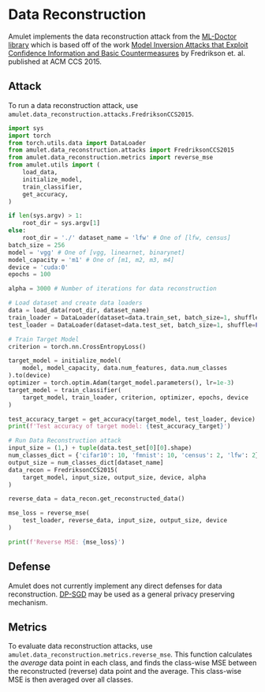 # Data Reconstruction
Amulet implements the data reconstruction attack from the [ML-Doctor library](https://github.com/liuyugeng/ML-Doctor/blob/main/doctor/modinv.py) which is based off of the work [Model Inversion Attacks that Exploit Confidence Information
and Basic Countermeasures](https://rist.tech.cornell.edu/papers/mi-ccs.pdf) by Fredrikson et. al. published at ACM CCS 2015.

## Attack
To run a data reconstruction attack, use `amulet.data_reconstruction.attacks.FredriksonCCS2015`.

```python
import sys
import torch
from torch.utils.data import DataLoader
from amulet.data_reconstruction.attacks import FredriksonCCS2015
from amulet.data_reconstruction.metrics import reverse_mse
from amulet.utils import (
    load_data,
    initialize_model,
    train_classifier,
    get_accuracy,
)

if len(sys.argv) > 1:
    root_dir = sys.argv[1]
else:
    root_dir = './' dataset_name = 'lfw' # One of [lfw, census]
batch_size = 256
model = 'vgg' # One of [vgg, linearnet, binarynet]
model_capacity = 'm1' # One of [m1, m2, m3, m4]
device = 'cuda:0'
epochs = 100

alpha = 3000 # Number of iterations for data reconstruction

# Load dataset and create data loaders
data = load_data(root_dir, dataset_name)
train_loader = DataLoader(dataset=data.train_set, batch_size=1, shuffle=False)
test_loader = DataLoader(dataset=data.test_set, batch_size=1, shuffle=False)

# Train Target Model
criterion = torch.nn.CrossEntropyLoss()

target_model = initialize_model(
    model, model_capacity, data.num_features, data.num_classes
).to(device)
optimizer = torch.optim.Adam(target_model.parameters(), lr=1e-3)
target_model = train_classifier(
    target_model, train_loader, criterion, optimizer, epochs, device
)

test_accuracy_target = get_accuracy(target_model, test_loader, device)
print(f'Test accuracy of target model: {test_accuracy_target}')

# Run Data Reconstruction attack
input_size = (1,) + tuple(data.test_set[0][0].shape)
num_classes_dict = {'cifar10': 10, 'fmnist': 10, 'census': 2, 'lfw': 2}
output_size = num_classes_dict[dataset_name]
data_recon = FredriksonCCS2015(
    target_model, input_size, output_size, device, alpha
)

reverse_data = data_recon.get_reconstructed_data()

mse_loss = reverse_mse(
    test_loader, reverse_data, input_size, output_size, device
)

print(f'Reverse MSE: {mse_loss}')
```

## Defense
Amulet does not currently implement any direct defenses for data reconstruction.
[DP-SGD](https://github.com/ssg-research/amulet/blob/main/docs/module_guide/5_MEMBERSHIP_INFERENCE.md#defense) may be used as a general privacy preserving mechanism.

## Metrics
To evaluate data reconstruction attacks, use `amulet.data_reconstruction.metrics.reverse_mse`.
This function calculates the *average* data point in each class, and finds the class-wise MSE between the reconstructed (reverse) data point and the average.
This class-wise MSE is then averaged over all classes.
